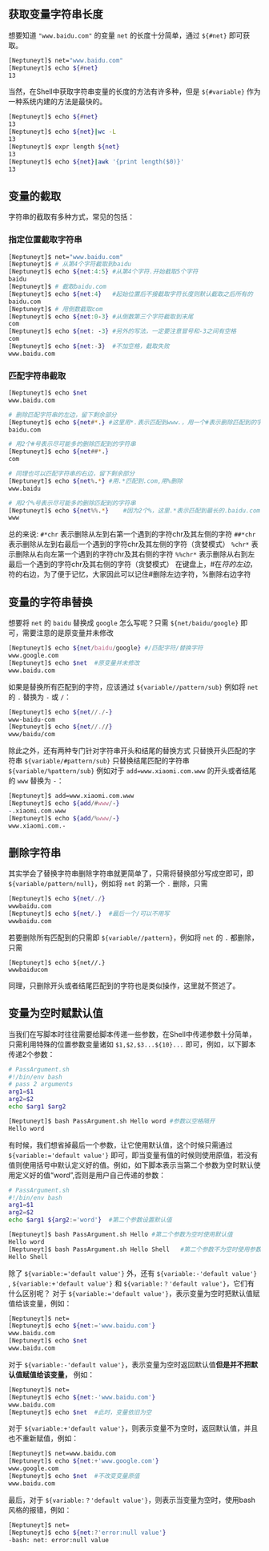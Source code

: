 ## 获取变量字符串长度
想要知道 `"www.baidu.com"` 的变量 `net` 的长度十分简单，通过 `${#net}` 即可获取。
```bash
[Neptuneyt]$ net="www.baidu.com"
[Neptuneyt]$ echo ${#net}
13
```
当然，在Shell中获取字符串变量的长度的方法有许多种，但是 `${#variable}` 作为一种系统内建的方法是最快的。
```bash
[Neptuneyt]$ echo ${#net}
13
[Neptuneyt]$ echo ${net}|wc -L
13
[Neptuneyt]$ expr length ${net}
13
[Neptuneyt]$ echo ${net}|awk '{print length($0)}'
13
```

## 变量的截取
字符串的截取有多种方式，常见的包括：
### 指定位置截取字符串
```bash
[Neptuneyt]$ net="www.baidu.com"
[Neptuneyt]$ # 从第4个字符截取到baidu
[Neptuneyt]$ echo ${net:4:5} #从第4个字符.开始截取5个字符
baidu
[Neptuneyt]$ # 截取baidu.com
[Neptuneyt]$ echo ${net:4}   #起始位置后不接截取字符长度则默认截取之后所有的
baidu.com
[Neptuneyt]$ # 用倒数截取com
[Neptuneyt]$ echo ${net:0-3} #从倒数第三个字符截取到末尾
com
[Neptuneyt]$ echo ${net: -3} #另外的写法，一定要注意冒号和-3之间有空格
com
[Neptuneyt]$ echo ${net:-3}  #不加空格，截取失败
www.baidu.com
```
### 匹配字符串截取
```bash
[Neptuneyt]$ echo $net
www.baidu.com

# 删除匹配字符串的左边，留下剩余部分
[Neptuneyt]$ echo ${net#*.} #这里用*.表示匹配到www.，用一个#表示删除匹配到的字符串，留下剩余的部分
baidu.com

# 用2个#号表示尽可能多的删除匹配到的字符串
[Neptuneyt]$ echo ${net##*.}
com

# 同理也可以匹配字符串的右边，留下剩余部分
[Neptuneyt]$ echo ${net%.*} #用.*匹配到.com,用%删除
www.baidu

# 用2个%号表示尽可能多的删除匹配到的字符串
[Neptuneyt]$ echo ${net%%.*}    #因为2个%，这里.*表示匹配到最长的.baidu.com
www
```

总的来说:
`#*chr` 表示删除从左到右第一个遇到的字符chr及其左侧的字符
`##*chr` 表示删除从左到右最后一个遇到的字符chr及其左侧的字符（贪婪模式）
`%chr*` 表示删除从右向左第一个遇到的字符chr及其右侧的字符
`%%chr*` 表示删除从右到左最后一个遇到的字符chr及其右侧的字符（贪婪模式）
在键盘上，#在$符的左边，%号在$符的右边，为了便于记忆，大家因此可以记住#删除左边字符，%删除右边字符
## 变量的字符串替换
想要将 `net` 的 `baidu` 替换成 `google` 怎么写呢？只需 `${net/baidu/google}` 即可，需要注意的是原变量并未修改
```bash
[Neptuneyt]$ echo ${net/baidu/google} #/匹配字符/替换字符
www.google.com
[Neptuneyt]$ echo $net  #原变量并未修改
www.baidu.com
```
如果是替换所有匹配到的字符，应该通过 `${variable//pattern/sub}`
例如将 `net` 的 `.` 替换为 `-` 或 `/`：
```bash
[Neptuneyt]$ echo ${net//./-}
www-baidu-com
[Neptuneyt]$ echo ${net//.//}
www/baidu/com
```
除此之外，还有两种专门针对字符串开头和结尾的替换方式
只替换开头匹配的字符串 `${variable/#pattern/sub}`
只替换结尾匹配的字符串 `${variable/%pattern/sub}`
例如对于 `add=www.xiaomi.com.www` 的开头或者结尾的 `www` 替换为 `-`：
```bash
[Neptuneyt]$ add=www.xiaomi.com.www
[Neptuneyt]$ echo ${add/#www/-}
-.xiaomi.com.www
[Neptuneyt]$ echo ${add/%www/-}
www.xiaomi.com.-
```

## 删除字符串
其实学会了替换字符串删除字符串就更简单了，只需将替换部分写成空即可，即 `${variable/pattern/null}`，例如将 `net` 的第一个 `.` 删除，只需
```bash
[Neptuneyt]$ echo ${net/./}
wwwbaidu.com
[Neptuneyt]$ echo ${net/.}  #最后一个/可以不用写
wwwbaidu.com
```
若要删除所有匹配到的只需即 `${variable//pattern}`，例如将 `net` 的 `.` 都删除，只需
```
[Neptuneyt]$ echo ${net//.}
wwwbaiducom
```
同理，只删除开头或者结尾匹配到的字符也是类似操作，这里就不赘述了。

## 变量为空时赋默认值
当我们在写脚本时往往需要给脚本传递一些参数，在Shell中传递参数十分简单，只需利用特殊的位置参数变量诸如 `$1,$2,$3...${10}...` 即可，例如，以下脚本传递2个参数：
```bash
# PassArgument.sh
#!/bin/env bash
# pass 2 arguments
arg1=$1
arg2=$2
echo $arg1 $arg2

[Neptuneyt]$ bash PassArgument.sh Hello word #参数以空格隔开
Hello word
```
有时候，我们想省掉最后一个参数，让它使用默认值，这个时候只需通过 `${variable:='default value'}` 即可，即当变量有值的时候则使用原值，若没有值则使用括号中默认定义好的值。例如，如下脚本表示当第二个参数为空时默认使用定义好的值“word”,否则是用户自己传递的参数：
```bash
# PassArgument.sh
#!/bin/env bash
arg1=$1
arg2=$2
echo $arg1 ${arg2:='word'}  #第二个参数设置默认值

[Neptuneyt]$ bash PassArgument.sh Hello #第二个参数为空时使用默认值
Hello word
[Neptuneyt]$ bash PassArgument.sh Hello Shell   #第二个参数不为空时使用参数传递的值
Hello Shell
```

除了 `${variable:='default value'}` 外，还有 `${variable:-'default value'}` , `${variable:+'default value'}` 和 `${variable:？'default value'}`，它们有什么区别呢？
对于 `${variable:='default value'}`，表示变量为空时把默认值赋值给该变量，例如：
```bash
[Neptuneyt]$ net=
[Neptuneyt]$ echo ${net:='www.baidu.com'}
www.baidu.com
[Neptuneyt]$ echo $net
www.baidu.com
```
对于 `${variable:-'default value'}`，表示变量为空时返回默认值**但是并不把默认值赋值给该变量，** 例如：
```bash
[Neptuneyt]$ net=
[Neptuneyt]$ echo ${net:-'www.baidu.com'}
www.baidu.com
[Neptuneyt]$ echo $net  #此时，变量依旧为空
```
对于 `${variable:+'default value'}`，则表示变量不为空时，返回默认值，并且也不重新赋值，例如：
```bash
[Neptuneyt]$ net=www.baidu.com
[Neptuneyt]$ echo ${net:+'www.google.com'}
www.google.com
[Neptuneyt]$ echo $net  #不改变变量原值
www.baidu.com
```
最后，对于 `${variable:？'default value'}`，则表示当变量为空时，使用bash风格的报错，例如：
```bash
[Neptuneyt]$ net=
[Neptuneyt]$ echo ${net:?'error:null value'}
-bash: net: error:null value
```